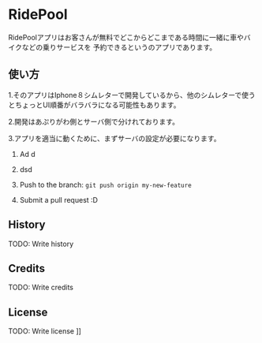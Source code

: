 

# RidePool
RidePoolアプリはお客さんが無料でどこからどこまである時間に一緒に車やバイクなどの乗りサービスを
予約できるというのアプリであります。

## 使い方
1.そのアプリはIphone８シムレターで開発しているから、他のシムレターで使うとちょっとUI順番がバラバラになる可能性もあります。

2.開発はあぷりがわ側とサーバ側で分けれております。

3.アプリを適当に動くために、まずサーバの設定が必要になります。
  1. Ad d
  2. dsd
      
4. Push to the branch: `git push origin my-new-feature`
5. Submit a pull request :D
## History
TODO: Write history
## Credits
TODO: Write credits
## License
TODO: Write license
]]
